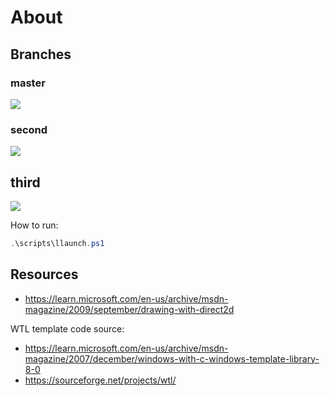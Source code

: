 # About

## Branches

### master

![](https://i.postimg.cc/yYrtMP6s/image.png)

### second

![](https://i.postimg.cc/YSYMbVHv/image.png)

## third

![](https://i.postimg.cc/SQHs7HHp/image.png)

How to run:

```powershell
.\scripts\llaunch.ps1
```

## Resources

- <https://learn.microsoft.com/en-us/archive/msdn-magazine/2009/september/drawing-with-direct2d>

WTL template code source:

- <https://learn.microsoft.com/en-us/archive/msdn-magazine/2007/december/windows-with-c-windows-template-library-8-0>
- <https://sourceforge.net/projects/wtl/>